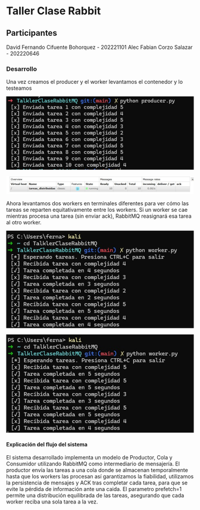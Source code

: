 # Taller Clase Rabbit
## Participantes
David Fernando Cifuente Bohorquez - 202221101
Alec Fabian Corzo Salazar - 202220646

### Desarrollo
Una vez creamos el producer y el worker levantamos el contenedor y lo testeamos 

![imaagen 1](img1.jpg)

![imaagen 2](img2.jpg)

Ahora levantamos dos workers en terminales diferentes para ver cómo las tareas se reparten equitativamente entre los workers.
Si un worker se cae mientras procesa una tarea (sin enviar ack), RabbitMQ reasignará esa tarea al otro worker.

![imaagen 3](img3.jpg)

![imaagen 4](img4.jpg)

#### Explicación del flujo del sistema
El sistema desarrollado implementa un modelo de Productor, Cola y Consumidor utilizando RabbitMQ como intermediario de mensajería. 
El productor envía las tareas a una cola donde se almacenan temporalmente hasta que los workers las procesan así garantizamos la fiabilidad, utilizamos la persistencia de mensajes y ACK tras completar cada tarea, para que se evite la pérdida de información ante una caida. 
El parametro prefetch=1 permite una distribución equilibrada de las tareas, asegurando que cada worker reciba una sola tarea a la vez. 
